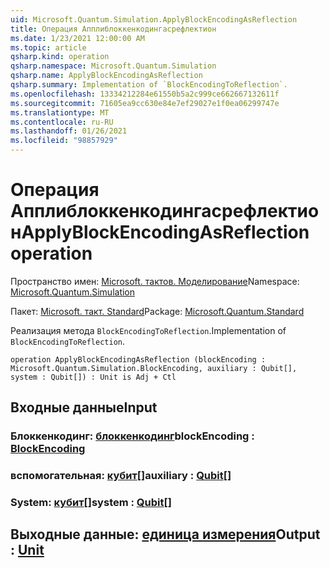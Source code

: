 ```yaml
---
uid: Microsoft.Quantum.Simulation.ApplyBlockEncodingAsReflection
title: Операция Апплиблоккенкодингасрефлектион
ms.date: 1/23/2021 12:00:00 AM
ms.topic: article
qsharp.kind: operation
qsharp.namespace: Microsoft.Quantum.Simulation
qsharp.name: ApplyBlockEncodingAsReflection
qsharp.summary: Implementation of `BlockEncodingToReflection`.
ms.openlocfilehash: 13334212284e61550b5a2c999ce662667132611f
ms.sourcegitcommit: 71605ea9cc630e84e7ef29027e1f0ea06299747e
ms.translationtype: MT
ms.contentlocale: ru-RU
ms.lasthandoff: 01/26/2021
ms.locfileid: "98857929"
---
```

# <a name="applyblockencodingasreflection-operation"></a><span data-ttu-id="81dc3-102">Операция Апплиблоккенкодингасрефлектион</span><span class="sxs-lookup"><span data-stu-id="81dc3-102">ApplyBlockEncodingAsReflection operation</span></span>

<span data-ttu-id="81dc3-103">Пространство имен: [Microsoft. тактов. Моделирование](xref:Microsoft.Quantum.Simulation)</span><span class="sxs-lookup"><span data-stu-id="81dc3-103">Namespace: [Microsoft.Quantum.Simulation](xref:Microsoft.Quantum.Simulation)</span></span>

<span data-ttu-id="81dc3-104">Пакет: [Microsoft. такт. Standard](https://nuget.org/packages/Microsoft.Quantum.Standard)</span><span class="sxs-lookup"><span data-stu-id="81dc3-104">Package: [Microsoft.Quantum.Standard](https://nuget.org/packages/Microsoft.Quantum.Standard)</span></span>


<span data-ttu-id="81dc3-105">Реализация метода `BlockEncodingToReflection`.</span><span class="sxs-lookup"><span data-stu-id="81dc3-105">Implementation of `BlockEncodingToReflection`.</span></span>

```qsharp
operation ApplyBlockEncodingAsReflection (blockEncoding : Microsoft.Quantum.Simulation.BlockEncoding, auxiliary : Qubit[], system : Qubit[]) : Unit is Adj + Ctl
```


## <a name="input"></a><span data-ttu-id="81dc3-106">Входные данные</span><span class="sxs-lookup"><span data-stu-id="81dc3-106">Input</span></span>

### <a name="blockencoding--blockencoding"></a><span data-ttu-id="81dc3-107">Блоккенкодинг: [блоккенкодинг](xref:Microsoft.Quantum.Simulation.BlockEncoding)</span><span class="sxs-lookup"><span data-stu-id="81dc3-107">blockEncoding : [BlockEncoding](xref:Microsoft.Quantum.Simulation.BlockEncoding)</span></span>




### <a name="auxiliary--qubit"></a><span data-ttu-id="81dc3-108">вспомогательная: [кубит](xref:microsoft.quantum.lang-ref.qubit)[]</span><span class="sxs-lookup"><span data-stu-id="81dc3-108">auxiliary : [Qubit](xref:microsoft.quantum.lang-ref.qubit)[]</span></span>




### <a name="system--qubit"></a><span data-ttu-id="81dc3-109">System: [кубит](xref:microsoft.quantum.lang-ref.qubit)[]</span><span class="sxs-lookup"><span data-stu-id="81dc3-109">system : [Qubit](xref:microsoft.quantum.lang-ref.qubit)[]</span></span>





## <a name="output--unit"></a><span data-ttu-id="81dc3-110">Выходные данные: [единица измерения](xref:microsoft.quantum.lang-ref.unit)</span><span class="sxs-lookup"><span data-stu-id="81dc3-110">Output : [Unit](xref:microsoft.quantum.lang-ref.unit)</span></span>

